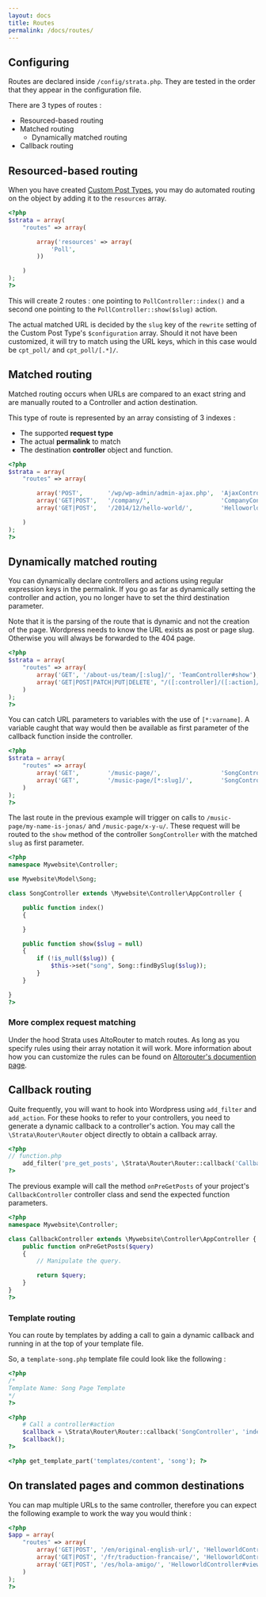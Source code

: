 ```yaml
---
layout: docs
title: Routes
permalink: /docs/routes/
---
```


## Configuring

Routes are declared inside `/config/strata.php`. They are tested in the order that they appear in the configuration file.

There are 3 types of routes :

* Resourced-based routing
* Matched routing
    * Dynamically matched routing
* Callback routing

## Resourced-based routing

When you have created [Custom Post Types](/docs/models/customposttypes/), you may do automated routing on the object by adding it to the `resources` array.

~~~ php
<?php
$strata = array(
    "routes" => array(

        array('resources' => array(
            'Poll',
        ))

    )
);
?>
~~~

This will create 2 routes : one pointing to `PollController::index()` and a second one pointing to the `PollController::show($slug)` action.

The actual matched URL is decided by the `slug` key of the `rewrite` setting of the Custom Post Type's `$configuration` array. Should it not have been customized, it will try to match using the URL keys, which in this case would be `cpt_poll/` and `cpt_poll/[.*]/`.

## Matched routing

Matched routing occurs when URLs are compared to an exact string and are manually routed to a Controller and action destination.

This type of route is represented by an array consisting of 3 indexes :

* The supported __request type__
* The actual __permalink__ to match
* The destination __controller__ object and function.

~~~ php
<?php
$strata = array(
    "routes" => array(

        array('POST',       '/wp/wp-admin/admin-ajax.php',  'AjaxController'),
        array('GET|POST',   '/company/',                    'CompanyController#index'),
        array('GET|POST',   '/2014/12/hello-world/',        'HelloworldController#show'),

    )
);
?>
~~~

## Dynamically matched routing

You can dynamically declare controllers and actions using regular expression keys in the permalink. If you go as far as dynamically setting the controller and action, you no longer have to set the third destination parameter.

Note that it is the parsing of the route that is dynamic and not the creation of the page. Wordpress needs to know the URL exists as post or page slug. Otherwise you will always be forwarded to the 404 page.

~~~ php
<?php
$strata = array(
    "routes" => array(
        array('GET', '/about-us/team/[:slug]/', 'TeamController#show'),
        array('GET|POST|PATCH|PUT|DELETE', "/([:controller]/([:action]/([:params]/)?)?)?"),
    )
);
?>
~~~

You can catch URL parameters to variables with the use of `[*:varname]`. A variable caught that way would then be available as first parameter of the callback function inside the controller.

~~~ php
<?php
$strata = array(
    "routes" => array(
        array('GET',        '/music-page/',                 'SongController#index'),
        array('GET',        '/music-page/[*:slug]/',        'SongController#show'),
    )
);
?>
~~~

The last route in the previous example will trigger on calls to `/music-page/my-name-is-jonas/` and `/music-page/x-y-u/`. These request will be routed to the `show` method of the controller `SongController` with the matched `slug` as first parameter.

~~~ php
<?php
namespace Mywebsite\Controller;

use Mywebsite\Model\Song;

class SongController extends \Mywebsite\Controller\AppController {

    public function index()
    {

    }

    public function show($slug = null)
    {
        if (!is_null($slug)) {
            $this->set("song", Song::findBySlug($slug));
        }
    }

}
?>
~~~


### More complex request matching

Under the hood Strata uses AltoRouter to match routes. As long as you specify rules using their array notation it will work. More information about how you can customize the rules can be found on [Altorouter's documention page](https://github.com/dannyvankooten/AltoRouter).

<!--
## Creating a new route

To generate a route, you should use the automated generator provided by Strata. It will ensure it will be correctly defined.

Using the command line, run the `generate` command from your project's base directory. In this example, we will generate a route to `SongController`'s `view()` function.

~~~ sh
$ bin/strata generate route 'GET' '/music-page/[*:slug]/' 'SongController#view'
~~~

-->

## Callback routing

Quite frequently, you will want to hook into Wordpress using `add_filter` and `add_action`. For these hooks to refer to your controllers, you need to generate a dynamic callback to a controller's action. You may call the `\Strata\Router\Router` object directly to obtain a callback array.

~~~ php
<?php
// function.php
    add_filter('pre_get_posts', \Strata\Router\Router::callback('CallbackController', 'onPreGetPosts'));
?>
~~~

The previous example will call the method `onPreGetPosts` of your project's `CallbackController` controller class and send the expected function parameters.

~~~ php
<?php
namespace Mywebsite\Controller;

class CallbackController extends \Mywebsite\Controller\AppController {
    public function onPreGetPosts($query)
    {
        // Manipulate the query.

        return $query;
    }
}
?>
~~~

### Template routing

You can route by templates by adding a call to gain a dynamic callback and running in at the top of your template file.

So, a `template-song.php` template file could look like the following :

~~~ php
<?php
/*
Template Name: Song Page Template
*/
?>

<?php
    # Call a controller#action
    $callback = \Strata\Router\Router::callback('SongController', 'index');
    $callback();
?>

<?php get_template_part('templates/content', 'song'); ?>
~~~


## On translated pages and common destinations

You can map multiple URLs to the same controller, therefore you can expect the following example to work the way you would think :

~~~ php
<?php
$app = array(
    "routes" => array(
        array('GET|POST', '/en/original-english-url/', 'HelloworldController#view')
        array('GET|POST', '/fr/traduction-francaise/', 'HelloworldController#view')
        array('GET|POST', '/es/hola-amigo/', 'HelloworldController#view')
    )
);
?>
~~~

